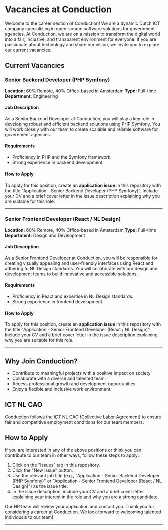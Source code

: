 # Vacancies at Conduction

Welcome to the career section of Conduction! We are a dynamic Dutch ICT company specializing in open-source software solutions for government agencies. At Conduction, we are on a mission to transform the digital world into a fair, inclusive, and transparent environment for everyone. If you are passionate about technology and share our vision, we invite you to explore our current vacancies.

## Current Vacancies

### Senior Backend Developer (PHP Symfony)

**Location:** 60% Remote, 40% Office-based in Amsterdam
**Type:** Full-time
**Department:** Engineering

#### Job Description

As a Senior Backend Developer at Conduction, you will play a key role in developing robust and efficient backend solutions using PHP Symfony. You will work closely with our team to create scalable and reliable software for government agencies.

#### Requirements

- Proficiency in PHP and the Symfony framework.
- Strong experience in backend development.

#### How to Apply

To apply for this position, create an **application issue** in this repository with the title "Application - Senior Backend Developer (PHP Symfony)". Include your CV and a brief cover letter in the issue description explaining why you are suitable for this role.

---

### Senior Frontend Developer (React / NL Design)

**Location:** 60% Remote, 40% Office-based in Amsterdam
**Type:** Full-time
**Department:** Design and Development

#### Job Description

As a Senior Frontend Developer at Conduction, you will be responsible for creating visually appealing and user-friendly interfaces using React and adhering to NL Design standards. You will collaborate with our design and development teams to build innovative and accessible solutions.

#### Requirements

- Proficiency in React and expertise in NL Design standards.
- Strong experience in frontend development.

#### How to Apply

To apply for this position, create an **application issue** in this repository with the title "Application - Senior Frontend Developer (React / NL Design)". Include your CV and a brief cover letter in the issue description explaining why you are suitable for this role.

---

## Why Join Conduction?

- Contribute to meaningful projects with a positive impact on society.
- Collaborate with a diverse and talented team.
- Access professional growth and development opportunities.
- Enjoy a flexible and inclusive work environment.

## ICT NL CAO

Conduction follows the ICT NL CAO (Collective Labor Agreement) to ensure fair and competitive employment conditions for our team members.

## How to Apply

If you are interested in any of the above positions or think you can contribute to our team in other ways, follow these steps to apply:

1. Click on the "Issues" tab in this repository.
2. Click the "New Issue" button.
3. Use the relevant job title (e.g., "Application - Senior Backend Developer (PHP Symfony)" or "Application - Senior Frontend Developer (React / NL Design)") as the issue title.
4. In the issue description, include your CV and a brief cover letter explaining your interest in the role and why you are a strong candidate.

Our HR team will review your application and contact you. Thank you for considering a career at Conduction. We look forward to welcoming talented individuals to our team!

---
